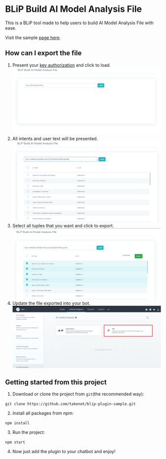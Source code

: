 # BLiP Build AI Model Analysis File

 This is a BLiP tool made to help users to build  AI Model Analysis File with ease.

 Visit the sample [page here](https://blip-build-ai-model-analysis-file.netlify.app).

## How can I export the file

1. Present your [key authorization](https://help.blip.ai/docs/en/api-sdks/como-encontrar-a-api-key-do-meu-bot/#docsNav) and click to load.
![](./images/1.png)
2. All intents and user text will be presented.
![](./images/2.png)
3. Select all tuples that you want and click to export.
![](./images/3.png)
4. Update the file exported into your bot.
![](./images/4.png)

## Getting started from this project

1. Download or clone the project from `git`(the recommended way):

`git clone https://github.com/takenet/blip-plugin-sample.git`

2. Install all packages from npm:

`npm install`

3. Run the project:

`npm start`

4. Now just add the plugin to your chatbot and enjoy!


